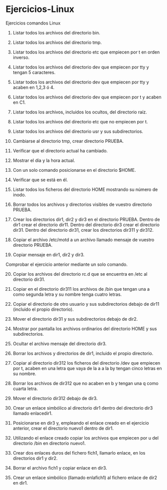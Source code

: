 # Ejercicios-Linux

Ejercicios comandos Linux 
1. Listar todos los archivos del directorio bin. 

2. Listar todos los archivos del directorio tmp. 

3. Listar todos los archivos del directorio etc que empiecen por t en orden 
inverso. 

4. Listar todos los archivos del directorio dev que empiecen por tty y tengan 5 
caracteres. 

5. Listar todos los archivos del directorio dev que empiecen por tty y acaben en 
1,2,3 ó 4. 

6. Listar todos los archivos del directorio dev que empiecen por t y acaben en 
C1. 

7. Listar todos los archivos, incluidos los ocultos, del directorio raíz. 

8. Listar todos los archivos del directorio etc que no empiecen por t. 

9. Listar todos los archivos del directorio usr y sus subdirectorios. 

10. Cambiarse al directorio tmp, crear directorio PRUEBA. 

11. Verificar que el directorio actual ha cambiado. 

12. Mostrar el día y la hora actual. 

13. Con un solo comando posicionarse en el directorio $HOME. 

14. Verificar que se está en él. 

15. Listar todos los ficheros del directorio HOME mostrando su número de inodo. 

16. Borrar todos los archivos y directorios visibles de vuestro directorio PRUEBA. 

17. Crear los directorios dir1, dir2 y dir3 en el directorio PRUEBA. Dentro de dir1 crear el directorio dir11. Dentro del directorio dir3 crear el directorio dir31. Dentro del 
directorio dir31, crear los directorios dir311 y dir312. 

18. Copiar el archivo /etc/motd a un archivo llamado mensaje de vuestro 
directorio PRUEBA. 

19. Copiar mensaje en dir1, dir2 y dir3.

Comprobar el ejercicio anterior mediante un solo comando. 

20. Copiar los archivos del directorio rc.d que se encuentra en /etc al directorio 
dir31. 

21. Copiar en el directorio dir311 los archivos de /bin que tengan una a como 
segunda letra y su nombre tenga cuatro letras. 

22. Copiar el directorio de otro usuario y sus subdirectorios debajo de dir11 
(incluido el propio directorio). 

23. Mover el directorio dir31 y sus subdirectorios debajo de dir2. 

24. Mostrar por pantalla los archivos ordinarios del directorio HOME y sus 
subdirectorios. 

25. Ocultar el archivo mensaje del directorio dir3. 

26. Borrar los archivos y directorios de dir1, incluido el propio directorio.

27. Copiar al directorio dir312 los ficheros del directorio /dev que empiecen por t, 
acaben en una letra que vaya de la a a la by tengan cinco letras en su nombre.

28. Borrar los archivos de dir312 que no acaben en b y tengan una q como cuarta 
letra. 

29. Mover el directorio dir312 debajo de dir3.

30. Crear un enlace simbólico al directorio dir1 dentro del directorio dir3 llamado 
enlacedir1. 

31. Posicionarse en dir3 y, empleando el enlace creado en el ejercicio anterior, 
crear el directorio nuevo1 dentro de dir1. 

32. Utilizando el enlace creado copiar los archivos que empiecen por u del 
directorio /bin en directorio nuevo1. 

33. Crear dos enlaces duros del fichero fich1, llamarlo enlace, en los directorios 
dir1 y dir2. 

34. Borrar el archivo fich1 y copiar enlace en dir3. 

35. Crear un enlace simbólico (llamado enlafich1) al fichero enlace de dir2 en 
dir1. 
